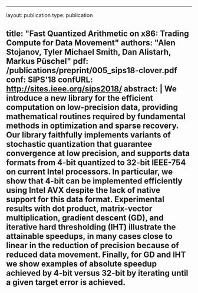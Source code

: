 ---
layout: publication
type: publication

title: "Fast Quantized Arithmetic on x86: Trading Compute for Data Movement"
authors: "Alen Stojanov, Tyler Michael Smith, Dan Alistarh, Markus Püschel"
pdf: /publications/preprint/005_sips18-clover.pdf
conf: SIPS'18
confURL: http://sites.ieee.org/sips2018/
abstract: |
We introduce a new library for the efficient computation on
               low-precision data, providing mathematical routines required
               by fundamental methods in optimization and sparse recovery.
               Our library faithfully implements variants of stochastic
               quantization that guarantee convergence at low precision,
               and supports data formats from 4-bit quantized to 32-bit
               IEEE-754 on current Intel processors. In particular, we
               show that 4-bit can be implemented efficiently using Intel
               AVX despite the lack of native support for this data format.
               Experimental results with dot product, matrix-vector
               multiplication, gradient descent (GD), and iterative hard
               thresholding (IHT) illustrate the attainable speedups,
               in many cases close to linear in the reduction of precision
               because of reduced data movement. Finally, for GD and IHT
               we show examples of absolute speedup achieved by 4-bit
               versus 32-bit by iterating until a given target error is achieved.
   ---